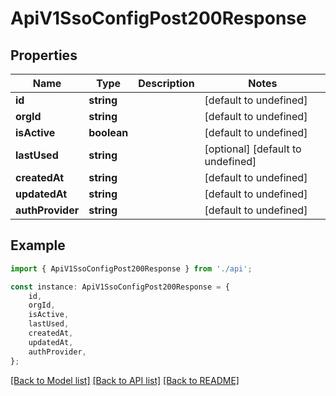 # ApiV1SsoConfigPost200Response


## Properties

Name | Type | Description | Notes
------------ | ------------- | ------------- | -------------
**id** | **string** |  | [default to undefined]
**orgId** | **string** |  | [default to undefined]
**isActive** | **boolean** |  | [default to undefined]
**lastUsed** | **string** |  | [optional] [default to undefined]
**createdAt** | **string** |  | [default to undefined]
**updatedAt** | **string** |  | [default to undefined]
**authProvider** | **string** |  | [default to undefined]

## Example

```typescript
import { ApiV1SsoConfigPost200Response } from './api';

const instance: ApiV1SsoConfigPost200Response = {
    id,
    orgId,
    isActive,
    lastUsed,
    createdAt,
    updatedAt,
    authProvider,
};
```

[[Back to Model list]](../README.md#documentation-for-models) [[Back to API list]](../README.md#documentation-for-api-endpoints) [[Back to README]](../README.md)
